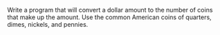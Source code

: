 Write a program that will convert a dollar amount to the number of coins that make up the amount. Use the common American coins of quarters, dimes, nickels, and pennies.
